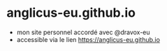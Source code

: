 # anglicus-eu.github.io
- mon site personnel accordé avec @dravox-eu
- accessible via le lien https://anglicus-eu.github.io